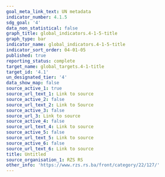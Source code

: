 ```yaml
---
goal_meta_link_text: UN metadata
indicator_number: 4.1.5
sdg_goal: '4'
data_non_statistical: false
graph_title: global_indicators.4-1-5-title
graph_type: bar
indicator_name: global_indicators.4-1-5-title
indicator_sort_order: 04-01-05
published: true
reporting_status: complete
target_name: global_targets.4-1-title
target_id: '4.1'
un_designated_tier: '4'
data_show_map: false
source_active_1: true
source_url_text_1: Link to source
source_active_2: false
source_url_text_2: Link to Source
source_active_3: false
source_url_3: Link to source
source_active_4: false
source_url_text_4: Link to source
source_active_5: false
source_url_text_5: Link to source
source_active_6: false
source_url_text_6: Link to source
title: Untitled
source_organisation_1: RZS RS
other_info: 'https://www.rzs.rs.ba/front/category/22/127/'
---
```

